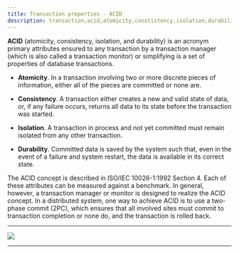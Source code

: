 ```yaml
---
title: Transaction properties - ACID
description: transaction,acid,atomicity,constistency,isolation,durability
---
```


**ACID** (atomicity, consistency, isolation, and durability) is an acronym
primary attributes ensured to any transaction by a transaction manager
(which is also called a transaction monitor) or simplifying is a set of
properties of database transactions.

* **Atomicity**. In a transaction involving two or more discrete pieces of information,
either all of the pieces are committed or none are.

* **Consistency**. A transaction either creates a new and valid state of data,
or, if any failure occurs, returns all data to its state before the transaction was started.

* **Isolation**. A transaction in process and not yet committed must remain
isolated from any other transaction.

* **Durability**. Committed data is saved by the system such that, even in
the event of a failure and system restart, the data is available in its correct state.

The ACID concept is described in ISO/IEC 10026-1:1992 Section 4.
Each of these attributes can be measured against a benchmark. In general,
however, a transaction manager or monitor is designed to realize the ACID concept.
In a distributed system, one way to achieve ACID is to use a two-phase commit (2PC),
which ensures that all involved sites must commit to transaction completion or none do,
and the transaction is rolled back.


---

![]({{site.baseurl}}/images/acid.png)

---

